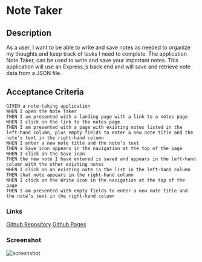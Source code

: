 # Note Taker

## Description
As a user, I want to be able to write and save notes as needed to organize my thoughts and keep track of tasks I need to complete. The application Note Taker, can be used to write and save your important notes. This application will use an Express.js back end and will save and retrieve note data from a JSON file. 

## Acceptance Criteria
```
GIVEN a note-taking application
WHEN I open the Note Taker
THEN I am presented with a landing page with a link to a notes page
WHEN I click on the link to the notes page
THEN I am presented with a page with existing notes listed in the left-hand column, plus empty fields to enter a new note title and the note’s text in the right-hand column
WHEN I enter a new note title and the note’s text
THEN a Save icon appears in the navigation at the top of the page
WHEN I click on the Save icon
THEN the new note I have entered is saved and appears in the left-hand column with the other existing notes
WHEN I click on an existing note in the list in the left-hand column
THEN that note appears in the right-hand column
WHEN I click on the Write icon in the navigation at the top of the page
THEN I am presented with empty fields to enter a new note title and the note’s text in the right-hand column

```
### Links
[Github Repository](https://github.com/vcristian1/note-taker-demo)
[Github Pages](https://vcristian1.github.io/note-taker-demo/)

### Screenshot
![screenshot](/note-taker-demo/11-express-homework-demo-02.png)